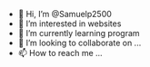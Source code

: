 - 👋 Hi, I’m @Samuelp2500
- 👀 I’m interested in websites 
- 🌱 I’m currently learning program 
- 💞️ I’m looking to collaborate on ...
- 📫 How to reach me ...

<!---
Samuelp2500/Samuelp2500 is a ✨ special ✨ repository because its `README.md` (this file) appears on your GitHub profile.
You can click the Preview link to take a look at your changes.
--->
